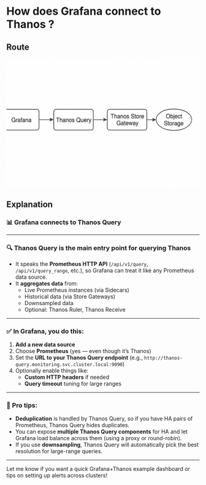 # How does Grafana connect to Thanos ? 

## Route 

![Grafana to Thanos Routing](/images/grafana-thanos-route.png)


## Explanation 

### 📊 Grafana connects to **Thanos Query**

---
### 🔍 **Thanos Query** is the main entry point for querying Thanos

- It speaks the **Prometheus HTTP API** (`/api/v1/query`, `/api/v1/query_range`, etc.), so Grafana can treat it like any Prometheus data source.
- It **aggregates data** from:
  - Live Prometheus instances (via Sidecars)
  - Historical data (via Store Gateways)
  - Downsampled data
  - Optional: Thanos Ruler, Thanos Receive

---

### ✅ In Grafana, you do this:

1. **Add a new data source**
2. Choose **Prometheus** (yes — even though it’s Thanos)
3. Set the **URL to your Thanos Query endpoint** (e.g., `http://thanos-query.monitoring.svc.cluster.local:9090`)
4. Optionally enable things like:
   - **Custom HTTP headers** if needed
   - **Query timeout** tuning for large ranges

---

### 🚀 Pro tips:

- **Deduplication** is handled by Thanos Query, so if you have HA pairs of Prometheus, Thanos Query hides duplicates.
- You can expose **multiple Thanos Query components** for HA and let Grafana load balance across them (using a proxy or round-robin).
- If you use **downsampling**, Thanos Query will automatically pick the best resolution for large-range queries.

---

Let me know if you want a quick Grafana+Thanos example dashboard or tips on setting up alerts across clusters!
